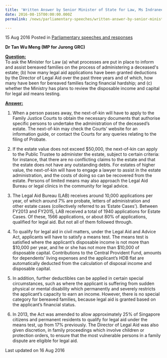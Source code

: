 ```yaml
---
title: 'Written Answer by Senior Minister of State for Law, Ms Indranee Rajah, to Parliamentary Question on Legal Aid for Bereaved Families'
date: 2016-08-15T00:00:00.000Z
permalink: /news/parliamentary-speeches/written-answer-by-senior-minister-of-state-for-law--ms-indranee-/

---
```



15 Aug 2016 Posted in [Parliamentary speeches and responses](/news/parliamentary-speeches)

**Dr Tan Wu Meng (MP for Jurong GRC)**

**<u>Question:</u>**    
To ask the Minister for Law (a) what processes are put in place to inform and assist bereaved families on the process of administering a deceased's estate; (b) how many legal aid applications have been granted deductions by the Director of Legal Aid over the past three years and of which, how many have been for bereaved families facing financial hardship; and (c) whether the Ministry has plans to review the disposable income and capital for legal aid means testing.


**<u>Answer:</u>**  

1. When a person passes away, the next-of-kin will have to apply to the Family Justice Courts to obtain the necessary documents that authorise specific persons to undertake the administration of the deceased’s estate. The next-of-kin may check the Courts’ website for an information guide, or contact the Courts for any queries relating to the filing of Probate.
 
2. If the estate value does not exceed $50,000, the next-of-kin can apply to the Public Trustee to administer the estate, subject to certain criteria: for instance, that there are no conflicting claims to the estate and that the estate does not have any outstanding debts. For estates of higher value, the next-of-kin will have to engage a lawyer to assist in the estate administration, and the costs of doing so can be recovered from the estate. Persons of limited means may also approach the Legal Aid Bureau or legal clinics in the community for legal advice.
 
3. The Legal Aid Bureau (LAB) receives around 10,000 applications per year, of which around 7% are probate, letters of administration and other estate cases (collectively referred to as ‘Estate Cases’). Between FY2013 and FY2015, LAB received a total of 1940 applications for Estate Cases. Of these, 1566 applications, or about 80% of applications, qualified for legal aid. But not all of them followed through.
 
4. To qualify for legal aid in civil matters, under the Legal Aid and Advice Act, applicants will have to satisfy a means test. The means test is satisfied where the applicant’s disposable income is not more than $10,000 per year, and he or she has not more than $10,000 of disposable capital. Contributions to the Central Provident Fund, amounts for dependents’ living expenses and the applicant’s HDB flat are automatically deducted from the calculation of disposal income and disposable capital.
 
5. In addition, further deductibles can be applied in certain special circumstances, such as where the applicant is suffering from sudden physical or mental disability which permanently and severely restricts the applicant’s capacity to earn an income. However, there is no special category for bereaved families, because legal aid is granted based on the applicant’s financial status.
 
6. In 2013, the Act was amended to allow approximately 25% of Singapore citizens and permanent residents to qualify for legal aid under the means test, up from 17% previously. The Director of Legal Aid was also given discretion, in family proceedings which involve children or protection orders, to ensure that the most vulnerable persons in a family dispute are eligible for legal aid.


<p class="right-side-updated">Last updated on 16 Aug 2016</p> 
